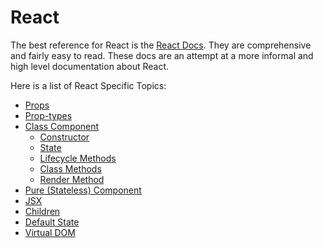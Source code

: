 # React
The best reference for React is the [React
Docs](https://js.org/docs/hello-world.html). They are comprehensive and
fairly easy to read. These docs are an attempt at a more informal and high level
documentation about React.

Here is a list of React Specific Topics:
- [Props](./props.md)
- [Prop-types](./prop-types.md)
- [Class Component](./class-components.md)
	- [Constructor](./class-components.md#constructor)
	- [State](./class-components.md#state)
	- [Lifecycle Methods](./class-components.md#lifecycle-methods)
	- [Class Methods](./class-components.md#class-methods)
	- [Render Method](./class-components.md#render-method)
- [Pure (Stateless) Component](./pure-components.md)
- [JSX](./jsx.md)
- [Children](./children.md)
- [Default State](./default-state.md)
- [Virtual DOM](./virtual-dom.md)
